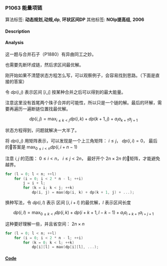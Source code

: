 
### P1063 能量项链

算法标签: **动态规划,动规,dp**, **环状区间DP**
其他标签: **NOIp提高组**, **2006**

#### Description

#### Analysis

这一题与合并石子（P1880）有异曲同工之妙。

也需要先断环成链，然后求区间最优解。

刚开始如果不清楚状态方程怎么写，可以观察例子，会容易找到思路。（下面是直接的答案）

令 $dp(i, j)$ 表示区间 $[i, j]$ 按某种合并之后可以得到的最大能量。

注意这里没有首尾两个珠子合并的可能性，所以只是一个链的解。最后的环解，需要再遍历一遍断链位置找最优解。

$$dp(i, j) = \max_{i\leq k < j}{dp(i, k) + dp(k + 1, j) + a_ia_{k + 1}a_{j + 1}}$$

状态方程得到，问题就解决一大半了。

将 $dp(i, j)$ 用矩阵表示，可以发现是一个上三角矩阵： $i \leq j$， $dp(i, i) = 0$， 最后的答案是 $\max_{0\leq i < n}{dp(i, i + n - 1)}$

注意 $i, j$ 的范围： $0 \leq i < n$， $i \leq j < 2n$， 最好开个 $2n \times 2n$ 的矩阵，才能避免越界。

```cpp
for (l = 0; l < n; ++l)
    for (i = 0; i < 2 * n - l; ++i)
        j = i + l;
        for (k = i; k < j; ++k)
            dp(i, j) = max(dp(i, k) + dp(k + 1, j) + ...);
```

换种写法，令 $dp(i, l)$ 表示 区间 $[i, i + l]$ 的最优解，$l$ 表示区间长度

$$dp(i, l) = \max_{0\leq k < l}{dp(i, k) + dp(i + k + 1, l - k - 1) + a_ia_{i + k + 1}a_{i + j + 1}}$$

这种要好理解一些，并且省空间： $2n \times n$

```cpp
for (l = 0; l < n; ++l)
    for (i = 0; i < 2 * n - l; ++i)
        for (k = 0; k < l; ++k)
            dp[i][l] = max(dp[i][l], ...);
```

#### [Code](../../cpp/10/p1063.cpp)


